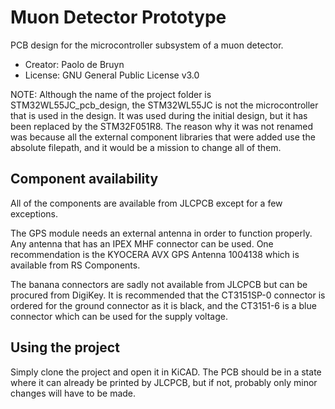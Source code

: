 # Muon Detector Prototype
PCB design for the microcontroller subsystem of a muon detector.
- Creator: Paolo de Bruyn
- License: GNU General Public License v3.0

NOTE: Although the name of the project folder is STM32WL55JC_pcb_design, the STM32WL55JC is not the microcontroller that is used in the design. It was used during the initial design, but it has been replaced by the STM32F051R8. The reason why it was not renamed was because all the external component libraries that were added use the absolute filepath, and it would be a mission to change all of them.

## Component availability
All of the components are available from JLCPCB except for a few exceptions.

The GPS module needs an external antenna in order to function properly. Any antenna that has an IPEX MHF connector can be used. One recommendation is the KYOCERA AVX GPS Antenna 1004138 which is available from RS Components.

The banana connectors are sadly not available from JLCPCB but can be procured from DigiKey. It is recommended that the CT3151SP-0 connector is ordered for the ground connector as it is black, and the CT3151-6 is a blue connector which can be used for the supply voltage.

## Using the project
Simply clone the project and open it in KiCAD. The PCB should be in a state where it can already be printed by JLCPCB, but if not, probably only minor changes will have to be made.